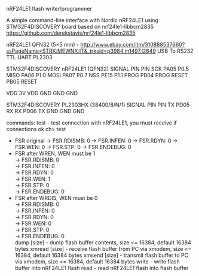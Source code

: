 nRF24LE1 flash writer/programmer

A simple command-line interface with Nordic nRF24LE1 using STM32F4DISCOVERY board 
based on nrf24le1-libbcm2835 https://github.com/derekstavis/nrf24le1-libbcm2835

nRF24LE1 QFN32 (5×5 mm) - http://www.ebay.com/itm/310888537660?ssPageName=STRK:MEWNX:IT&_trksid=p3984.m1497.l2649
USB To RS232 TTL UART PL2303

STM32F4DISCOVERY	nRF24LE1 (QFN32)
SIGNAL	PIN			PIN
SCK		PA05		P0.5
MISO	PA06 		P1.0
MOSI	PA07 		P0.7
NSS		PE15 		P1.1
PROG	PB04 		PROG
RESET	PB05 		RESET

VDD		3V			VDD
GND		GND			GND			

STM32F4DISCOVERY	PL2303HX (38400/8/N/1)
SIGNAL	PIN			PIN
TX		PD05		RX
RX		PD06		TX
GND		GND			GND

commands:
test	- test connection with nRF24LE1, you must receive if connections ok
ch> test
* FSR original
-> FSR.RDISMB: 0
-> FSR.INFEN: 0
-> FSR.RDYN: 0
-> FSR.WEN: 0
-> FSR.STP: 0
-> FSR.ENDEBUG: 0                                                              
* FSR after WREN, WEN must be 1                                                
-> FSR.RDISMB: 0                                                               
-> FSR.INFEN: 0                                                                
-> FSR.RDYN: 0                                                                 
-> FSR.WEN: 1                                                                  
-> FSR.STP: 0                                                                  
-> FSR.ENDEBUG: 0                                                              
* FSR after WRDIS, WEN must be 0                                               
-> FSR.RDISMB: 0                                                               
-> FSR.INFEN: 0                                                                
-> FSR.RDYN: 0                                                                 
-> FSR.WEN: 0                                                                  
-> FSR.STP: 0                                                                  
-> FSR.ENDEBUG: 0                                                              
dump [size]	- dump flash buffer contents, size <= 16384, default 16384 bytes
xmread [size] - receive flash buffer from PC via xmodem, size <= 16384, default 16384 bytes
xmsend [size] - transmit flash buffer to PC via xmodem, size <= 16384, default 16384 bytes
write	- write flash buffer into nRF24LE1 flash
read	- read nRF24LE1 flash into flash buffer
